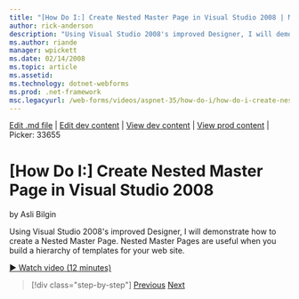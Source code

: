 ```yaml
---
title: "[How Do I:] Create Nested Master Page in Visual Studio 2008 | Microsoft Docs"
author: rick-anderson
description: "Using Visual Studio 2008's improved Designer, I will demonstrate how to create a Nested Master Page. Nested Master Pages are useful when you build a hierarch..."
ms.author: riande
manager: wpickett
ms.date: 02/14/2008
ms.topic: article
ms.assetid: 
ms.technology: dotnet-webforms
ms.prod: .net-framework
msc.legacyurl: /web-forms/videos/aspnet-35/how-do-i/how-do-i-create-nested-master-page-in-visual-studio-2008
---
```

[Edit .md file](C:\Projects\msc\dev\Msc.Www\Web.ASP\App_Data\github\web-forms\videos\aspnet-35\how-do-i\how-do-i-create-nested-master-page-in-visual-studio-2008.md) | [Edit dev content](http://www.aspdev.net/umbraco#/content/content/edit/26632) | [View dev content](http://docs.aspdev.net/tutorials/web-forms/videos/aspnet-35/how-do-i/how-do-i-create-nested-master-page-in-visual-studio-2008.html) | [View prod content](http://www.asp.net/web-forms/videos/aspnet-35/how-do-i/how-do-i-create-nested-master-page-in-visual-studio-2008) | Picker: 33655

[How Do I:] Create Nested Master Page in Visual Studio 2008
====================
by Asli Bilgin

Using Visual Studio 2008's improved Designer, I will demonstrate how to create a Nested Master Page. Nested Master Pages are useful when you build a hierarchy of templates for your web site.

[&#9654; Watch video (12 minutes)](https://channel9.msdn.com/Blogs/ASP-NET-Site-Videos/how-do-i-create-nested-master-page-in-visual-studio-2008)

>[!div class="step-by-step"] [Previous](how-do-i-create-a-master-page-in-visual-studio-2008.md) [Next](how-do-i-cascading-style-sheets-in-visual-studio-2008.md)